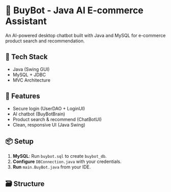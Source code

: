 # 💬 BuyBot - Java AI E-commerce Assistant

An AI-powered desktop chatbot built with Java and MySQL for e-commerce product search and recommendation.

## 🔧 Tech Stack
- Java (Swing GUI)
- MySQL + JDBC
- MVC Architecture

## 🚀 Features
- Secure login (UserDAO + LoginUI)
- AI chatbot (BuyBotBrain)
- Product search & recommend (ChatBotUI)
- Clean, responsive UI (Java Swing)

## 📦 Setup
1. **MySQL**: Run `buybot.sql` to create `buybot_db`.
2. **Configure** `DBConnection.java` with your credentials.
3. **Run** `main.BuyBot.java` from your IDE.

## 🗃️ Structure
